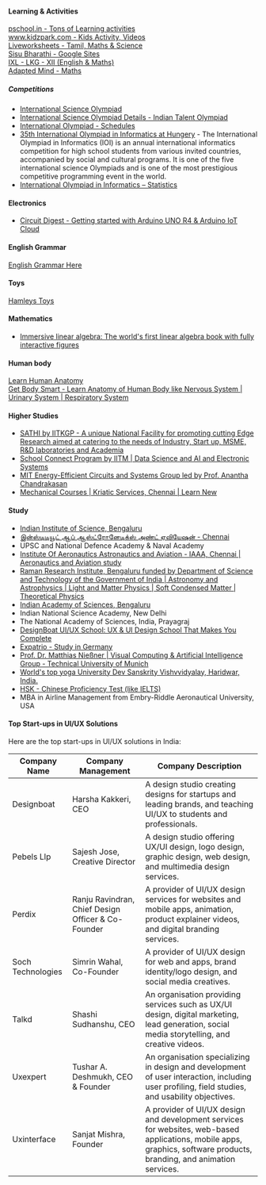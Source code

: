 
#### Learning & Activities
[pschool.in - Tons of Learning activities](https://pschool.in/)  
[www.kidzpark.com - Kids Activity, Videos](http://www.kidzpark.com)  
[Liveworksheets - Tamil, Maths & Science](https://www.liveworksheets.com/search.asp?content=tamil)  
[Sisu Bharathi - Google Sites](https://sites.google.com/site/sbtamilclass/)  
[IXL - LKG - XII (English & Maths)](https://in.ixl.com/maths/lkg/name-the-shape)  
[Adapted Mind - Maths](https://www.adaptedmind.com/Math-Worksheets.html)  

##### Competitions
* [International Science Olympiad](https://en.wikipedia.org/wiki/International_Science_Olympiad)
* [International Science Olympiad Details - Indian Talent Olympiad](https://www.indiantalent.org/international-science-olympiad)  
* [International Olympiad - Schedules](https://www.theinternationalolympiad.com/international-olympiad-exam-schedule)  
* [35th International Olympiad in Informatics at Hungery](https://ioi2023.hu/about-ioi/)  - The International Olympiad in Informatics (IOI) is an annual international informatics competition for high school students from various invited countries, accompanied by social and cultural programs. It is one of the five international science Olympiads and is one of the most prestigious competitive programming event in the world.
* [International Olympiad in Informatics – Statistics](https://stats.ioinformatics.org/olympiads/)  

#### Electronics
- [Circuit Digest - Getting started with Arduino UNO R4 & Arduino IoT Cloud ](https://www.circuitdigest.com/review/arduino-uno-r4-with-arduino-iot-cloud)  

#### English Grammar
[English Grammar Here](https://englishgrammarhere.com/nouns/types-of-noun-8-kinds-of-nouns-with-examples/)  

#### Toys
[Hamleys Toys](https://www.hamleys.in/ralleyz-3-die-cast-single-b-card-491602986.html)  

#### Mathematics
- [Immersive linear algebra: The world's first linear algebra book with fully interactive figures](https://immersivemath.com/ila/index.html)

#### Human body
[Learn Human Anatomy](https://www.kenhub.com/)  
[Get Body Smart - Learn Anatomy of Human Body like Nervous System | Urinary System | Respiratory System](https://www.getbodysmart.com/nervous-system/)  

#### Higher Studies
- [SATHI by IITKGP - A unique National Facility for promoting cutting Edge Research aimed at catering to the needs of Industry, Start up, MSME, R&D laboratories and Academia](http://www.sathi.iitkgp.ac.in/)  
- [School Connect Program by IITM | Data Science and AI and Electronic Systems](https://school-connect.study.iitm.ac.in/)
- [MIT Energy-Efficient Circuits and Systems Group led by Prof. Anantha Chandrakasan](https://chandrakasan.mit.edu/research/)
- [Mechanical Courses | Kriatic Services, Chennai | Learn New](https://learnew.org/mechanical-courses.htm)

#### Study
- [Indian Institute of Science, Bengaluru](https://iisc.ac.in/)
- [இன்ஸ்டிடியூட் ஆப் ஆஸ்ட்ரோனேடிக்ஸ் அண்ட் ஏவியேஷன் - Chennai](https://www.dinamalar.com/news_detail.asp?id=2806226)  
- UPSC and National Defence Academy & Naval Academy
- [Institute Of Aeronautics Astronautics and Aviation - IAAA, Chennai | Aeronautics and Aviation study](https://www.iaaaindia.com/)
- [Raman Research Institute, Bengaluru funded by Department of Science and Technology of the Government of India | Astronomy and Astrophysics | Light and Matter Physics | Soft Condensed Matter | Theoretical Physics](https://www.rri.res.in/people)
- [Indian Academy of Sciences, Bengaluru](https://www.ias.ac.in/Home/)
- Indian National Science Academy, New Delhi
- The National Academy of Sciences, India, Prayagraj
- [DesignBoat UI/UX School: UX & UI Design School That Makes You Complete](https://www.designboatschool.in/)
- [Expatrio - Study in Germany](https://www.expatrio.com)
- [Prof. Dr. Matthias Nießner | Visual Computing & Artificial Intelligence Group - Technical University of Munich](https://niessnerlab.org/contact.html)
- [World's top yoga University Dev Sanskrity Vishvvidyalay, Haridwar, India.](https://www.linkedin.com/in/ram-niranjan-sharma-43085a242/?locale=zh_CN)
- [HSK - Chinese Proficiency Test (like IELTS)](https://en.wikipedia.org/wiki/Hanyu_Shuiping_Kaoshi)
- MBA in Airline Management from Embry-Riddle Aeronautical University, USA

#### Top Start-ups in UI/UX Solutions
Here are the top start-ups in UI/UX solutions in India:

| **Company Name** | **Company Management** | **Company Description** |
| --- | --- | --- |
| Designboat | Harsha Kakkeri, CEO | A design studio creating designs for startups and leading brands, and teaching UI/UX to students and professionals. |
| Pebels Llp | Sajesh Jose, Creative Director | A design studio offering UX/UI design, logo design, graphic design, web design, and multimedia design services. |
| Perdix | Ranju Ravindran, Chief Design Officer & Co-Founder | A provider of UI/UX design services for websites and mobile apps, animation, product explainer videos, and digital branding services. |
| Soch Technologies | Simrin Wahal, Co-Founder | A provider of UI/UX design for web and apps, brand identity/logo design, and social media creatives. |
| Talkd | Shashi Sudhanshu, CEO | An organisation providing services such as UX/UI design, digital marketing, lead generation, social media storytelling, and creative videos. |
| Uxexpert | Tushar A. Deshmukh, CEO & Founder | An organisation specializing in design and development of user interaction, including user profiling, field studies, and usability objectives. |
| Uxinterface | Sanjat Mishra, Founder | A provider of UI/UX design and development services for websites, web-based applications, mobile apps, graphics, software products, branding, and animation services. |

